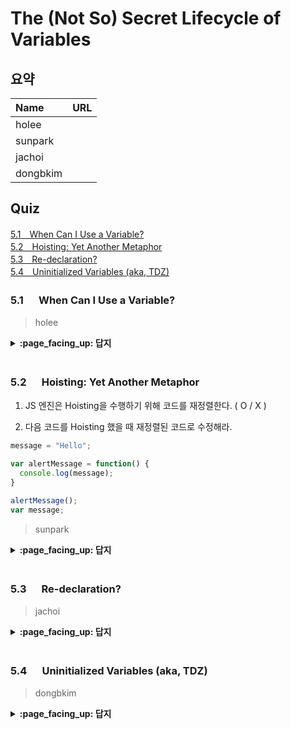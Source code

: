 # The (Not So) Secret Lifecycle of Variables

## 요약
| Name | URL |
|:---|:---|
| holee |  |
| sunpark |  |
| jachoi |  |
| dongbkim |  |

## Quiz

[5.1　When Can I Use a Variable?](#51---When-Can-I-Use-a-Variable)<br>
[5.2　Hoisting: Yet Another Metaphor](#52---Hoisting-Yet-Another-Metaphor)<br>
[5.3　Re-declaration?](#53---Re-declaration)<br>
[5.4　Uninitialized Variables (aka, TDZ)](#54---Uninitialized-Variables-aka-TDZ)<br>

### 5.1 　  When Can I Use a Variable?

> holee

<details>
<summary> <b> :page_facing_up: 답지 </b>  </summary>
<div markdown="1">



</div>
</details>
<br>

### 5.2 　  Hoisting: Yet Another Metaphor

1. JS 엔진은 Hoisting을 수행하기 위해 코드를 재정렬한다. ( O / X )

2. 다음 코드를 Hoisting 했을 때 재정렬된 코드로 수정해라.

```javascript
message = "Hello";

var alertMessage = function() {
  console.log(message);
}

alertMessage();
var message;
```

> sunpark

<details>
<summary> <b> :page_facing_up: 답지 </b>  </summary>
<div markdown="1">

1. JS 엔진은 Hoisting을 수행하기 위해 코드를 재정렬한다. ( O / **X** )

  > The JS engine doesn't actually re-arrange the code. It can't magically look ahead and find declarations; the only way to accurately find them, as well as all the scope boundaries in the program, would be to fully parse the code. **p.80**

2. 다음 코드를 Hoisting 했을 때 재정렬된 코드로 수정해라.

  > 주어진 코드는 Hoisting이 있었지만 Function Hoisting이 이뤄지진 않았다.

```javascript
var message;
var alertMessage;

message = "Hello";
alertMessage = function() {
  console.log(message);
}

alertMessage();
```

</div>
</details>
<br>

### 5.3 　  Re-declaration?

> jachoi

<details>
<summary> <b> :page_facing_up: 답지 </b>  </summary>
<div markdown="1">



</div>
</details>
<br>

### 5.4 　  Uninitialized Variables (aka, TDZ)

> dongbkim

<details>
<summary> <b> :page_facing_up: 답지 </b>  </summary>
<div markdown="1">



</div>
</details>
<br>